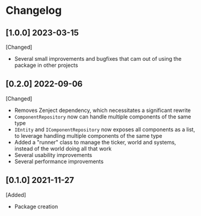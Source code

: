 # Changelog

## [1.0.0] 2023-03-15
[Changed]
- Several small improvements and bugfixes that cam out of using the package in other projects

## [0.2.0] 2022-09-06
[Changed]
- Removes Zenject dependency, which necessitates a significant rewrite
- `ComponentRepository` now can handle multiple components of the same type
- `IEntity` and `IComponentRepository` now exposes all components as a list, to leverage handling multiple components of the same type
- Added a "runner" class to manage the ticker, world and systems, instead of the world doing all that work
- Several usability improvements
- Several performance improvements

## [0.1.0] 2021-11-27
[Added]
- Package creation
